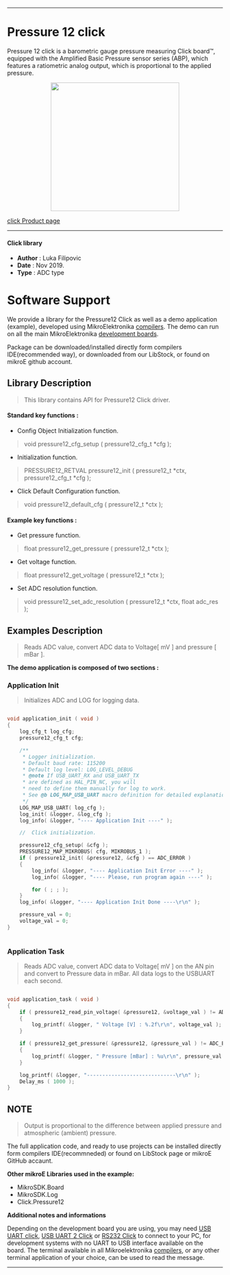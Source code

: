 

---
# Pressure 12 click

Pressure 12 click is a barometric gauge pressure measuring Click board™, equipped with the Amplified Basic Pressure sensor series (ABP), which features a ratiometric analog output, which is proportional to the applied pressure.

<p align="center">
  <img src="https://download.mikroe.com/images/click_for_ide/pressure12_click.png" height=300px>
</p>

[click Product page](https://www.mikroe.com/pressure-12-click)

---


#### Click library 

- **Author**        : Luka Filipovic
- **Date**          : Nov 2019.
- **Type**          : ADC type


# Software Support

We provide a library for the Pressure12 Click 
as well as a demo application (example), developed using MikroElektronika 
[compilers](https://shop.mikroe.com/compilers). 
The demo can run on all the main MikroElektronika [development boards](https://shop.mikroe.com/development-boards).

Package can be downloaded/installed directly form compilers IDE(recommended way), or downloaded from our LibStock, or found on mikroE github account. 

## Library Description

> This library contains API for Pressure12 Click driver.

#### Standard key functions :

- Config Object Initialization function.
> void pressure12_cfg_setup ( pressure12_cfg_t *cfg ); 
 
- Initialization function.
> PRESSURE12_RETVAL pressure12_init ( pressure12_t *ctx, pressure12_cfg_t *cfg );

- Click Default Configuration function.
> void pressure12_default_cfg ( pressure12_t *ctx );


#### Example key functions :

- Get pressure function.
> float pressure12_get_pressure ( pressure12_t *ctx );
 
- Get voltage function.
> float pressure12_get_voltage ( pressure12_t *ctx );

- Set ADC resolution function.
> void pressure12_set_adc_resolution ( pressure12_t *ctx, float adc_res );

## Examples Description

> Reads ADC value, convert ADC data to Voltage[ mV ] and pressure [ mBar ].

**The demo application is composed of two sections :**

### Application Init 

> Initializes ADC and LOG for logging data.

```c

void application_init ( void )
{
    log_cfg_t log_cfg;
    pressure12_cfg_t cfg;

    /** 
     * Logger initialization.
     * Default baud rate: 115200
     * Default log level: LOG_LEVEL_DEBUG
     * @note If USB_UART_RX and USB_UART_TX 
     * are defined as HAL_PIN_NC, you will 
     * need to define them manually for log to work. 
     * See @b LOG_MAP_USB_UART macro definition for detailed explanation.
     */
    LOG_MAP_USB_UART( log_cfg );
    log_init( &logger, &log_cfg );
    log_info( &logger, "---- Application Init ----" );

    //  Click initialization.

    pressure12_cfg_setup( &cfg );
    PRESSURE12_MAP_MIKROBUS( cfg, MIKROBUS_1 );
    if ( pressure12_init( &pressure12, &cfg ) == ADC_ERROR )
    {
        log_info( &logger, "---- Application Init Error ----" );
        log_info( &logger, "---- Please, run program again ----" );

        for ( ; ; );
    }
    log_info( &logger, "---- Application Init Done ----\r\n" );

    pressure_val = 0;
    voltage_val = 0;
}
  
```

### Application Task

> Reads ADC value, convert ADC data to Voltage[ mV ] on the AN pin and
> convert to Pressure data in mBar. All data logs to the USBUART each second.

```c

void application_task ( void )
{
    if ( pressure12_read_pin_voltage( &pressure12, &voltage_val ) != ADC_ERROR )
    {
        log_printf( &logger, " Voltage [V] : %.2f\r\n", voltage_val );
    }

    if ( pressure12_get_pressure( &pressure12, &pressure_val ) != ADC_ERROR )
    {
        log_printf( &logger, " Pressure [mBar] : %u\r\n", pressure_val );
    }

    log_printf( &logger, "-----------------------------\r\n" );
    Delay_ms ( 1000 );
}  

```

## NOTE

> Output is proportional to the difference between applied pressure and atmospheric (ambient) pressure.

The full application code, and ready to use projects can be  installed directly form compilers IDE(recommneded) or found on LibStock page or mikroE GitHub accaunt.

**Other mikroE Libraries used in the example:** 

- MikroSDK.Board
- MikroSDK.Log
- Click.Pressure12

**Additional notes and informations**

Depending on the development board you are using, you may need 
[USB UART click](https://shop.mikroe.com/usb-uart-click), 
[USB UART 2 Click](https://shop.mikroe.com/usb-uart-2-click) or 
[RS232 Click](https://shop.mikroe.com/rs232-click) to connect to your PC, for 
development systems with no UART to USB interface available on the board. The 
terminal available in all Mikroelektronika 
[compilers](https://shop.mikroe.com/compilers), or any other terminal application 
of your choice, can be used to read the message.



---
